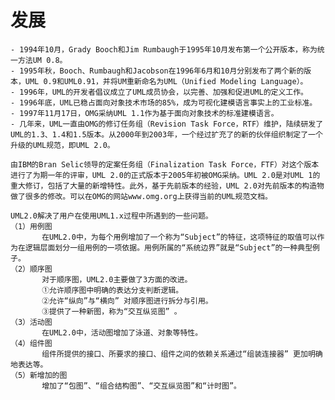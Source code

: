 # 发展

    - 1994年10月，Grady Booch和Jim Rumbaugh于1995年10月发布第一个公开版本，称为统一方法UM 0.8。
    - 1995年秋，Booch、Rumbaugh和Jacobson在1996年6月和10月分别发布了两个新的版本，UML 0.9和UML0.91，并将UM重新命名为UML（Unified Modeling Language）。
    - 1996年，UML的开发者倡议成立了UML成员协会，以完善、加强和促进UML的定义工作。
    - 1996年底，UML已稳占面向对象技术市场的85%，成为可视化建模语言事实上的工业标准。
    - 1997年11月17日，OMG采纳UML 1.1作为基于面向对象技术的标准建模语言。
    - 几年来，UML一直由OMG的修订任务组（Revision Task Force，RTF）维护，陆续研发了UML的1.3、1.4和1.5版本。从2000年到2003年，一个经过扩充了的新的伙伴组织制定了一个升级的UML规范，即UML 2.0。

```
由IBM的Bran Selic领导的定案任务组（Finalization Task Force，FTF）对这个版本进行了为期一年的评审，UML 2.0的正式版本于2005年初被OMG采纳。UML 2.0是对UML 1的重大修订，包括了大量的新增特性。此外，基于先前版本的经验，UML 2.0对先前版本的构造物做了很多的修改。可以在OMG的网站www.omg.org上获得当前的UML规范文档。

UML2.0解决了用户在使用UML1.x过程中所遇到的一些问题。
（1）用例图
       在UML2.0中，为每个用例增加了一个称为“Subject”的特征，这项特征的取值可以作为在逻辑层面划分一组用例的一项依据。用例所属的“系统边界”就是“Subject”的一种典型例子。
（2）顺序图
       对于顺序图，UML2.0主要做了3方面的改进。
       ①允许顺序图中明确的表达分支判断逻辑。
       ②允许“纵向”与“横向” 对顺序图进行拆分与引用。
       ③提供了一种新图，称为“交互纵览图” 。
（3）活动图
       在UML2.0中，活动图增加了泳道、对象等特性。
（4）组件图
       组件所提供的接口、所要求的接口、组件之间的依赖关系通过“组装连接器” 更加明确地表达等。
（5）新增加的图
       增加了“包图”、“组合结构图”、“交互纵览图”和“计时图”。
```

